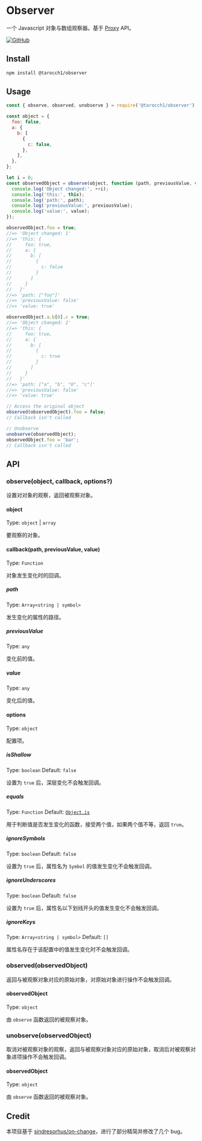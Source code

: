 # Observer

一个 Javascript 对象与数组观察器。基于 [Proxy](https://developer.mozilla.org/en-US/docs/Web/JavaScript/Reference/Global_Objects/Proxy) API。

[![GitHub](https://img.shields.io/github/license/tarocch1/observer)](https://github.com/Tarocch1/observer/blob/master/LICENSE)

## Install

```bash
npm install @tarocch1/observer
```

## Usage

```js
const { observe, observed, unobserve } = require('@tarocch1/observer');

const object = {
  foo: false,
  a: {
    b: [
      {
        c: false,
      },
    ],
  },
};

let i = 0;
const observedObject = observe(object, function (path, previousValue, value) {
  console.log('Object changed:', ++i);
  console.log('this:', this);
  console.log('path:', path);
  console.log('previousValue:', previousValue);
  console.log('value:', value);
});

observedObject.foo = true;
//=> 'Object changed: 1'
//=> 'this: {
//     foo: true,
//     a: {
//       b: [
//         {
//           c: false
//         }
//       ]
//     }
//   }'
//=> 'path: ["foo"]'
//=> 'previousValue: false'
//=> 'value: true'

observedObject.a.b[0].c = true;
//=> 'Object changed: 2'
//=> 'this: {
//     foo: true,
//     a: {
//       b: [
//         {
//           c: true
//         }
//       ]
//     }
//   }'
//=> 'path: ["a", "b", "0", "c"]'
//=> 'previousValue: false'
//=> 'value: true'

// Access the original object
observed(observedObject).foo = false;
// Callback isn't called

// Unobserve
unobserve(observedObject);
observedObject.foo = 'bar';
// Callback isn't called
```

## API

### observe(object, callback, options?)

设置对对象的观察，返回被观察对象。

#### object

Type: `object` | `array`

要观察的对象。

#### callback(path, previousValue, value)

Type: `Function`

对象发生变化时的回调。

##### path

Type: `Array<string | symbol>`

发生变化的属性的路径。

##### previousValue

Type: `any`

变化前的值。

##### value

Type: `any`

变化后的值。

#### options

Type: `object`

配置项。

##### isShallow

Type: `boolean`
Default: `false`

设置为 `true` 后，深层变化不会触发回调。

##### equals

Type: `Function`
Default: [`Object.is`](https://developer.mozilla.org/en-US/docs/Web/JavaScript/Reference/Global_Objects/Object/is)

用于判断值是否发生变化的函数，接受两个值，如果两个值不等，返回 `true`。

##### ignoreSymbols

Type: `boolean`
Default: `false`

设置为 `true` 后，属性名为 `Symbol` 的值发生变化不会触发回调。

##### ignoreUnderscores

Type: `boolean`
Default: `false`

设置为 `true` 后，属性名以下划线开头的值发生变化不会触发回调。

##### ignoreKeys

Type: `Array<string | symbol>`
Default: `[]`

属性名存在于该配置中的值发生变化时不会触发回调。

### observed(observedObject)

返回与被观察对象对应的原始对象，对原始对象进行操作不会触发回调。

#### observedObject

Type: `object`

由 `observe` 函数返回的被观察对象。

### unobserve(observedObject)

取消对被观察对象的观察，返回与被观察对象对应的原始对象，取消后对被观察对象进项操作不会触发回调。

#### observedObject

Type: `object`

由 `observe` 函数返回的被观察对象。

## Credit

本项目基于 [sindresorhus/on-change](https://github.com/sindresorhus/on-change)，进行了部分精简并修改了几个 bug。
